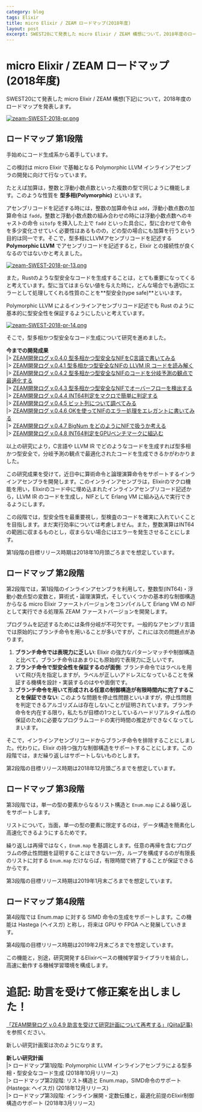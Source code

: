 ```yaml
---
category: blog
tags: Elixir
title: micro Elixir / ZEAM ロードマップ(2018年度)
layout: post
excerpt: SWEST20にて発表した micro Elixir / ZEAM 構想について，2018年度のロードマップを発表します。
---
```

# micro Elixir / ZEAM ロードマップ(2018年度)

SWEST20にて発表した micro Elixir / ZEAM 構想(下記)について，2018年度のロードマップを発表します。

[![zeam-SWEST-2018-pr.png](/assets/images/zeam-SWEST-2018-pr.png)](https://zeam-vm.github.io/zeam-SWEST-2018-pr/#/)

## ロードマップ 第1段階

手始めにコード生成系から着手しています。

この検討は micro Elixir で基軸となる Polymorphic LLVM インラインアセンブラの開発に向けて行なっています。

たとえば加算は，整数と浮動小数点数といった複数の型で同じように機能します。このような性質を **型多相(Polymorphic)** といいます。

アセンブリコードを記述する時には，整数の加算命令は `add`，浮動小数点数の加算命令は `fadd`，整数と浮動小数点数の組み合わせの時には浮動小数点数へのキャストの命令 `sitofp` を挿入した上で `fadd` といった具合に，型に合わせて命令を多少変化させていく必要性はあるものの，どの型の場合にも加算を行うという目的は同一です。そこで，型多相にLLVMアセンブリコードを記述する **Polymorphic LLVM** でアセンブリコードを記述すると，Elixir との接続性が良くなるのではないかと考えました。

[![zeam-SWEST-2018-pr-13.png](/assets/images/zeam-SWEST-2018-pr-13.png)](https://zeam-vm.github.io/zeam-SWEST-2018-pr/#/13)

また，Rustのような型安全なコードを生成することは，とても重要になってくると考えています。型に当てはまらない値を与えた時に，どんな場合でも適切にエラーとして処理してくれる性質のことを**型安全(type safe)**といいます。

Polymorphic LLVM によるインラインアセンブリコード記述でも Rust のように基本的に型安全性を保証するようにしたいと考えています。

[![zeam-SWEST-2018-pr-14.png](/assets/images/zeam-SWEST-2018-pr-14.png)](https://zeam-vm.github.io/zeam-SWEST-2018-pr/#/14)

そこで，型多相かつ型安全なコード生成について研究を進めました。

**今までの開発成果**  
|> [ZEAM開発ログ v.0.4.0 型多相かつ型安全なNIFをC言語で書いてみる](https://qiita.com/zacky1972/items/ddcbab5998d7864b3f18)  
|> [ZEAM開発ログ v.0.4.1 型多相かつ型安全なNIFの LLVM IR コードを読み解く](https://qiita.com/zacky1972/items/c922d6e8ba9dd951aa34)  
|> [ZEAM開発ログ v.0.4.2 型多相かつ型安全なNIFのコードを分岐予測の観点で最適化する](https://qiita.com/zacky1972/items/4d72b95be62b446ae4be)  
|> [ZEAM開発ログ v.0.4.3 型多相かつ型安全なNIFでオーバーフローを検出する](https://qiita.com/zacky1972/items/affc8861c0838cc4d935)  
|> [ZEAM開発ログ v.0.4.4 INT64判定をマクロで簡単に判定する](https://qiita.com/zacky1972/items/878489ce88f380f0ae60)  
|> [ZEAM開発ログ v.0.4.5 ビット列について調べてみる](https://qiita.com/zacky1972/items/939acbd6ff6580479253)  
|> [ZEAM開発ログ v.0.4.6 OKを使ってNIFのエラー処理をエレガントに書いてみる](https://qiita.com/zacky1972/items/54ce88214c9a8b10d645)  
|> [ZEAM開発ログ v.0.4.7 BigNum をどのようにNIFで扱うか考える](https://qiita.com/zacky1972/items/e2858597de64ec2449dc)  
|> [ZEAM開発ログ v.0.4.8 INT64判定をGPUベンチマークに組込む](https://qiita.com/zacky1972/items/0475cb5e48869435dcc5)  

以上の研究により，C言語や LLVM IR でどのようなコードを生成すれば型多相かつ型安全で，分岐予測の観点で最適化されたコードを生成できるかがわかりました。

この研究成果を受けて，近日中に算術命令と論理演算命令をサポートするインラインアセンブラを開発します。このインラインアセンブラは，Elixirのマクロ機能を用い，Elixirのコード中に埋め込まれたインラインアセンブリコード記述から，LLVM IR のコードを生成し，NIFとして Erlang VM に組み込んで実行できるようにします。

この段階では，型安全性を最重要視し，型検査のコードを確実に入れていくことを目指します。まだ実行効率については考慮しません。また，整数演算はINT64の範囲に収まるものとし，収まらない場合にはエラーを発生させることにします。

第1段階の目標リリース時期は2018年10月頭ごろまでを想定しています。

## ロードマップ 第2段階

第2段階では，第1段階のインラインアセンブラを利用して，整数型(INT64)・浮動小数点型の変数と，算術式・論理演算式，そしていくつかの基本的な制御構造からなる micro Elixir ファーストバージョンをコンパイルして Erlang VM の NIF として実行できる処理系 ZEAM ファーストバージョンを開発します。

プログラムを記述するためには条件分岐が不可欠です。一般的なアセンブリ言語では原始的にブランチ命令を用いることが多いですが，これには次の問題点があります。

1. **ブランチ命令では表現力に乏しい**: Elixir の強力なパターンマッチや制御構造と比べて，ブランチ命令はあまりにも原始的で表現力に乏しいです。
2. **ブランチ命令で型安全性を保証するのが面倒**: ブランチ命令ではラベルを用いて飛び先を指定しますが，ラベルが正しいアドレスになっていることを保証する機構を設計・実装するのはやや面倒です。
3. **ブランチ命令を用いて形成される任意の制御構造が有限時間内に完了することを保証できない**: このような問題を停止性問題といいますが，停止性問題を判定できるアルゴリズムは存在しないことが証明されています。ブランチ命令を内在する限り，私たちが目標の1つとしているハードリアルタイム性の保証のために必要なプログラムコードの実行時間の推定ができなくなってしまいます。

そこで，インラインアセンブリコードからブランチ命令を排除することにしました。代わりに，Elixir の持つ強力な制御構造をサポートすることにします。この段階では，まだ繰り返しはサポートしないものとします。

第2段階の目標リリース時期は2018年12月頭ごろまでを想定しています。

## ロードマップ 第3段階

第3段階では，単一の型の要素からなるリスト構造と `Enum.map` による繰り返しをサポートします。

リストについて，当面，単一の型の要素に限定するのは，データ構造を簡素化し高速化できるようにするためです。

繰り返しは再帰ではなく，`Enum.map` を基調とします。任意の再帰を含むプログラムの停止性問題を証明することはできない一方，ループを構成するのが有限長のリストに対する `Enum.map` だけならば，有限時間で終了することが保証できるからです。

第3段階の目標リリース時期は2019年1月末ごろまでを想定しています。

## ロードマップ 第4段階

第4段階では Enum.map に対する SIMD 命令の生成をサポートします。この機能は Hastega (ヘイスガ) と称し，将来は GPU や FPGA へと発展していきます。

第4段階の目標リリース時期は2019年2月末ごろまでを想定しています。

この機能と，別途，研究開発するElixirベースの機械学習ライブラリを結合し，高速に動作する機械学習環境を構成します。

# 追記: 助言を受けて修正案を出しました！

[「ZEAM開発ログ v.0.4.9 助言を受けて研究計画について再考する」(Qiita記事)](https://qiita.com/zacky1972/items/f86480cdff8ea2460d6a)を参照ください。

新しい研究計画案は次のようになります。

**新しい研究計画**  
|> ロードマップ第1段階: Polymorphic LLVM インラインアセンブラによる型多相・型安全なコード生成 (2018年10月リリース)  
|> ロードマップ第2段階: リスト構造と Enum.map，SIMD命令のサポート (Hastega: ヘイスガ) (2018年12月リリース)  
|> ロードマップ第3段階: インライン展開・定数伝播と，最適化前提のElixir制御構造のサポート (2018年3月リリース)  
